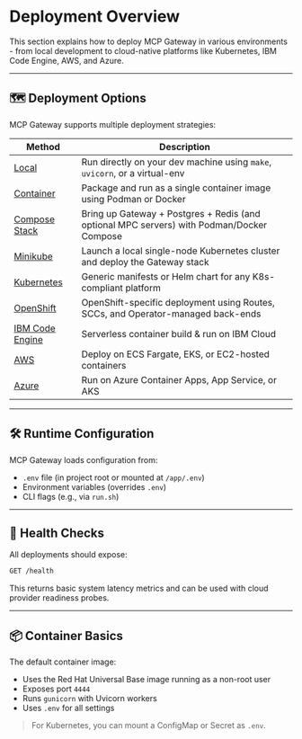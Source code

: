 # Deployment Overview

This section explains how to deploy MCP Gateway in various environments - from local development to cloud-native platforms like Kubernetes, IBM Code Engine, AWS, and Azure.

---

## 🗺 Deployment Options

MCP Gateway supports multiple deployment strategies:

| Method                                | Description                                                                               |
| ------------------------------------- | ----------------------------------------------------------------------------------------- |
| [Local](local.md)                     | Run directly on your dev machine using `make`, `uvicorn`, or a virtual-env                |
| [Container](container.md)             | Package and run as a single container image using Podman or Docker                        |
| [Compose Stack](compose.md)           | Bring up Gateway + Postgres + Redis (and optional MPC servers) with Podman/Docker Compose |
| [Minikube](minikube.md)               | Launch a local single-node Kubernetes cluster and deploy the Gateway stack                |
| [Kubernetes](kubernetes.md)           | Generic manifests or Helm chart for any K8s-compliant platform                            |
| [OpenShift](openshift.md)             | OpenShift-specific deployment using Routes, SCCs, and Operator-managed back-ends          |
| [IBM Code Engine](ibm-code-engine.md) | Serverless container build & run on IBM Cloud                                             |
| [AWS](aws.md)                         | Deploy on ECS Fargate, EKS, or EC2-hosted containers                                      |
| [Azure](azure.md)                     | Run on Azure Container Apps, App Service, or AKS                                          |

---

## 🛠 Runtime Configuration

MCP Gateway loads configuration from:

- `.env` file (in project root or mounted at `/app/.env`)
- Environment variables (overrides `.env`)
- CLI flags (e.g., via `run.sh`)

---

## 🧪 Health Checks

All deployments should expose:

```bash
GET /health
```

This returns basic system latency metrics and can be used with cloud provider readiness probes.

---

## 📦 Container Basics

The default container image:

* Uses the Red Hat Universal Base image running as a non-root user
* Exposes port `4444`
* Runs `gunicorn` with Uvicorn workers
* Uses `.env` for all settings

> For Kubernetes, you can mount a ConfigMap or Secret as `.env`.
